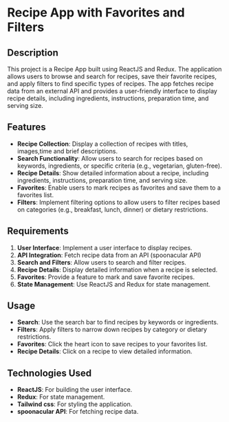 # Recipe App with Favorites and Filters

## Description

This project is a Recipe App built using ReactJS and Redux. The application allows users to browse and search for recipes, save their favorite recipes, and apply filters to find specific types of recipes. The app fetches recipe data from an external API and provides a user-friendly interface to display recipe details, including ingredients, instructions, preparation time, and serving size.

## Features

- **Recipe Collection**: Display a collection of recipes with titles, images,time and brief descriptions.
- **Search Functionality**: Allow users to search for recipes based on keywords, ingredients, or specific criteria (e.g., vegetarian, gluten-free).
- **Recipe Details**: Show detailed information about a recipe, including ingredients, instructions, preparation time, and serving size.
- **Favorites**: Enable users to mark recipes as favorites and save them to a favorites list.
- **Filters**: Implement filtering options to allow users to filter recipes based on categories (e.g., breakfast, lunch, dinner) or dietary restrictions.

## Requirements

1. **User Interface**: Implement a user interface to display recipes.
2. **API Integration**: Fetch recipe data from an API (spoonacular API)
3. **Search and Filters**: Allow users to search and filter recipes.
4. **Recipe Details**: Display detailed information when a recipe is selected.
5. **Favorites**: Provide a feature to mark and save favorite recipes.
6. **State Management**: Use ReactJS and Redux for state management.

## Usage

- **Search**: Use the search bar to find recipes by keywords or ingredients.
- **Filters**: Apply filters to narrow down recipes by category or dietary restrictions.
- **Favorites**: Click the heart icon to save recipes to your favorites list.
- **Recipe Details**: Click on a recipe to view detailed information.

## Technologies Used

- **ReactJS**: For building the user interface.
- **Redux**: For state management.
- **Tailwind css**: For styling the application.
- **spoonacular API**: For fetching recipe data.
